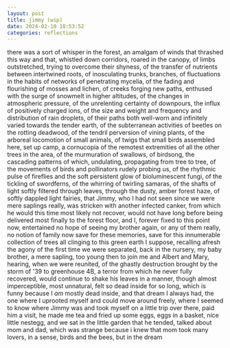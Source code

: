 ```yaml
---
layout: post
title: jimmy (wip)
date: 2024-02-10 18:53:52
categories: reflections
---
```


there was a sort of whisper in the forest, an amalgam of winds that
thrashed this way and that, whistled down corridors, roared in the
canopy, of limbs outstretched, trying to overcome their shyness, of
the transfer of nutrients between intertwined roots, of inosculating
trunks, branches, of fluctuations in the habits of networks of
penetrating mycelia, of the fading and flourishing of mosses and
lichen, of creeks forging new paths, enthused with the surge of
snowmelt in higher altitudes, of the changes in atmospheric pressure,
of the unrelenting certainty of downpours, the influx of positively
charged ions, of the size and weight and frequency and distribution of
rain droplets, of their paths both well-worn and infinitely varied
towards the tender earth, of the subterranean activities of beetles on
the rotting deadwood, of the tendril perversion of vining plants, of
the arboreal locomotion of small animals, of twigs that small birds
assembled here, set up camp, a cornucopia of the remotest extremities
of all the other trees in the area, of the murmuration of swallows, of
birdsong, the cascading patterns of which, undulating, propagating
from tree to tree, of the movements of birds and pollinators rudely
probing us, of the rhythmic pulse of fireflies and the soft persistent
glow of bioluminescent fungi, of the tickling of swordferns, of the
whirring of twirling samaras, of the shafts of light softly filtered
through leaves, through the dusty, amber forest haze, of softly
dappled light fairies, that Jimmy, who I had not seen since we were
mere saplings really, was stricken with another infected canker, from
which he would this time most likely not recover, would not have long
before being delivered most finally to the forest floor, and I,
forever fixed to this point now, entertained no hope of seeing my
brother again, or any of them really, no notion of family now save for
these memories, save for this innumerable collection of trees all
clinging to this green earth I suppose, recalling afresh the agony of
the first time we were separated, back in the nursery, my baby
brother, a mere sapling, too young then to join me and Albert and
Mary, hearing, when we were reunited, of the ghastly destruction
brought by the storm of '39 to greenhouse 4B, a terror from which he
never fully recovered, would continue to shake his leaves in a manner,
though almost imperceptible, most unnatural, felt so dead inside for
so long, which is funny because I *am* mostly dead inside, and that
dream I always had, the one where I uprooted myself and could move
around freely, where I seemed to know where Jimmy was and took myself
on a little trip over there, paid him a visit, he made me tea and
fried up some eggs, eggs in a basket, nice little nestegg, and we sat
in the little garden that he tended, talked about mom and dad, which
was strange because i knew that mom took many lovers, in a sense,
birds and the bees, but in the dream


<!--
as many ways as the samara twirl
 like one of the great apes, where I had sprung from a seed pollinated by the
wind or the bees but from mom and dad's loving embrace
 -->
